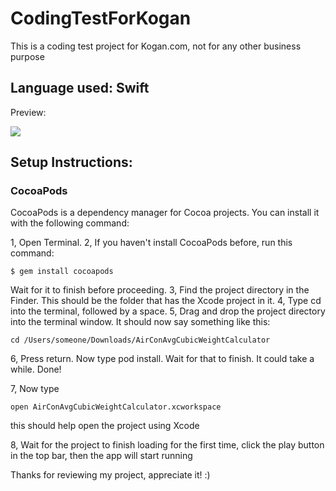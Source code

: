 # CodingTestForKogan
This is a coding test project for Kogan.com, not for any other business purpose

## Language used: Swift

Preview:

![](result.gif)

## Setup Instructions:
### CocoaPods
CocoaPods is a dependency manager for Cocoa projects. You can install it with the following command:

1, Open Terminal.
2, If you haven't install CocoaPods before, run this command:

``` $ gem install cocoapods ```

Wait for it to finish before proceeding.
3, Find the project directory in the Finder. This should be the folder that has the Xcode project in it.
4, Type cd into the terminal, followed by a space.
5, Drag and drop the project directory into the terminal window. It should now say something like this:

``` cd /Users/someone/Downloads/AirConAvgCubicWeightCalculator ```

6, Press return.
Now type pod install. Wait for that to finish. It could take a while.
Done!

7, Now type 

``` open AirConAvgCubicWeightCalculator.xcworkspace ```

this should help open the project using Xcode

8, Wait for the project to finish loading for the first time, click the play button in the top bar, then the app will start running

Thanks for reviewing my project, appreciate it! :)
